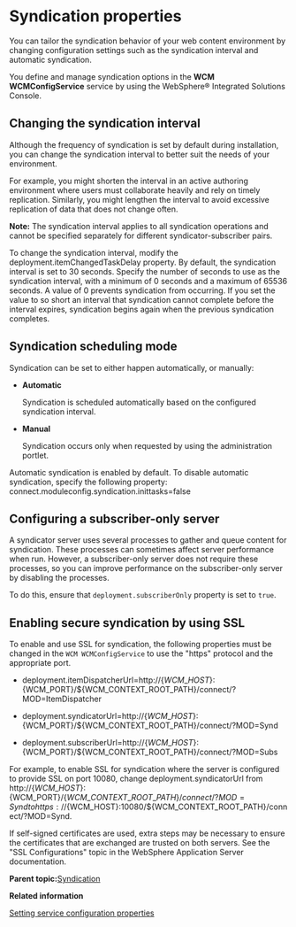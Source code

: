 # Syndication properties

You can tailor the syndication behavior of your web content environment by changing configuration settings such as the syndication interval and automatic syndication.

You define and manage syndication options in the **WCM WCMConfigService** service by using the WebSphere® Integrated Solutions Console.

## Changing the syndication interval

Although the frequency of syndication is set by default during installation, you can change the syndication interval to better suit the needs of your environment.

For example, you might shorten the interval in an active authoring environment where users must collaborate heavily and rely on timely replication. Similarly, you might lengthen the interval to avoid excessive replication of data that does not change often.

**Note:** The syndication interval applies to all syndication operations and cannot be specified separately for different syndicator-subscriber pairs.

To change the syndication interval, modify the deployment.itemChangedTaskDelay property. By default, the syndication interval is set to 30 seconds. Specify the number of seconds to use as the syndication interval, with a minimum of 0 seconds and a maximum of 65536 seconds. A value of 0 prevents syndication from occurring. If you set the value to so short an interval that syndication cannot complete before the interval expires, syndication begins again when the previous syndication completes.

## Syndication scheduling mode

Syndication can be set to either happen automatically, or manually:

-   **Automatic**

    Syndication is scheduled automatically based on the configured syndication interval.

-   **Manual**

    Syndication occurs only when requested by using the administration portlet.


Automatic syndication is enabled by default. To disable automatic syndication, specify the following property: connect.moduleconfig.syndication.inittasks=false

## Configuring a subscriber-only server

A syndicator server uses several processes to gather and queue content for syndication. These processes can sometimes affect server performance when run. However, a subscriber-only server does not require these processes, so you can improve performance on the subscriber-only server by disabling the processes.

To do this, ensure that `deployment.subscriberOnly` property is set to `true`.

## Enabling secure syndication by using SSL

To enable and use SSL for syndication, the following properties must be changed in the `WCM WCMConfigService` to use the "https" protocol and the appropriate port.

-   deployment.itemDispatcherUrl=http://$\{WCM\_HOST\}:$\{WCM\_PORT\}/$\{WCM\_CONTEXT\_ROOT\_PATH\}/connect/?MOD=ItemDispatcher

-   deployment.syndicatorUrl=http://$\{WCM\_HOST\}:$\{WCM\_PORT\}/$\{WCM\_CONTEXT\_ROOT\_PATH\}/connect/?MOD=Synd

-   deployment.subscriberUrl=http://$\{WCM\_HOST\}:$\{WCM\_PORT\}/$\{WCM\_CONTEXT\_ROOT\_PATH\}/connect/?MOD=Subs


For example, to enable SSL for syndication where the server is configured to provide SSL on port 10080, change deployment.syndicatorUrl from http://$\{WCM\_HOST\}:$\{WCM\_PORT\}/$\{WCM\_CONTEXT\_ROOT\_PATH\}/connect/?MOD=Synd to https://$\{WCM\_HOST\}:10080/$\{WCM\_CONTEXT\_ROOT\_PATH\}/connect/?MOD=Synd.

If self-signed certificates are used, extra steps may be necessary to ensure the certificates that are exchanged are trusted on both servers. See the "SSL Configurations" topic in the WebSphere Application Server documentation.

**Parent topic:**[Syndication](../wcm/wcm_administering.md)

**Related information**  


[Setting service configuration properties ](../admin-system/adsetcfg.md)

